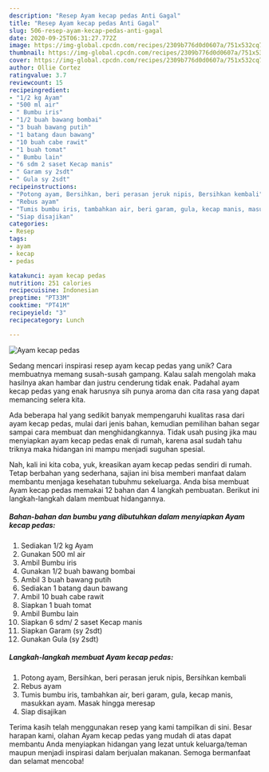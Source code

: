 ```yaml
---
description: "Resep Ayam kecap pedas Anti Gagal"
title: "Resep Ayam kecap pedas Anti Gagal"
slug: 506-resep-ayam-kecap-pedas-anti-gagal
date: 2020-09-25T06:31:27.772Z
image: https://img-global.cpcdn.com/recipes/2309b776d0d0607a/751x532cq70/ayam-kecap-pedas-foto-resep-utama.jpg
thumbnail: https://img-global.cpcdn.com/recipes/2309b776d0d0607a/751x532cq70/ayam-kecap-pedas-foto-resep-utama.jpg
cover: https://img-global.cpcdn.com/recipes/2309b776d0d0607a/751x532cq70/ayam-kecap-pedas-foto-resep-utama.jpg
author: Ollie Cortez
ratingvalue: 3.7
reviewcount: 15
recipeingredient:
- "1/2 kg Ayam"
- "500 ml air"
- " Bumbu iris"
- "1/2 buah bawang bombai"
- "3 buah bawang putih"
- "1 batang daun bawang"
- "10 buah cabe rawit"
- "1 buah tomat"
- " Bumbu lain"
- "6 sdm 2 saset Kecap manis"
- " Garam sy 2sdt"
- " Gula sy 2sdt"
recipeinstructions:
- "Potong ayam, Bersihkan, beri perasan jeruk nipis, Bersihkan kembali"
- "Rebus ayam"
- "Tumis bumbu iris, tambahkan air, beri garam, gula, kecap manis, masukkan ayam. Masak hingga meresap"
- "Siap disajikan"
categories:
- Resep
tags:
- ayam
- kecap
- pedas

katakunci: ayam kecap pedas 
nutrition: 251 calories
recipecuisine: Indonesian
preptime: "PT33M"
cooktime: "PT41M"
recipeyield: "3"
recipecategory: Lunch

---
```



![Ayam kecap pedas](https://img-global.cpcdn.com/recipes/2309b776d0d0607a/751x532cq70/ayam-kecap-pedas-foto-resep-utama.jpg)

Sedang mencari inspirasi resep ayam kecap pedas yang unik? Cara membuatnya memang susah-susah gampang. Kalau salah mengolah maka hasilnya akan hambar dan justru cenderung tidak enak. Padahal ayam kecap pedas yang enak harusnya sih punya aroma dan cita rasa yang dapat memancing selera kita.



Ada beberapa hal yang sedikit banyak mempengaruhi kualitas rasa dari ayam kecap pedas, mulai dari jenis bahan, kemudian pemilihan bahan segar sampai cara membuat dan menghidangkannya. Tidak usah pusing jika mau menyiapkan ayam kecap pedas enak di rumah, karena asal sudah tahu triknya maka hidangan ini mampu menjadi suguhan spesial.


Nah, kali ini kita coba, yuk, kreasikan ayam kecap pedas sendiri di rumah. Tetap berbahan yang sederhana, sajian ini bisa memberi manfaat dalam membantu menjaga kesehatan tubuhmu sekeluarga. Anda bisa membuat Ayam kecap pedas memakai 12 bahan dan 4 langkah pembuatan. Berikut ini langkah-langkah dalam membuat hidangannya.

<!--inarticleads1-->

##### Bahan-bahan dan bumbu yang dibutuhkan dalam menyiapkan Ayam kecap pedas:

1. Sediakan 1/2 kg Ayam
1. Gunakan 500 ml air
1. Ambil  Bumbu iris
1. Gunakan 1/2 buah bawang bombai
1. Ambil 3 buah bawang putih
1. Sediakan 1 batang daun bawang
1. Ambil 10 buah cabe rawit
1. Siapkan 1 buah tomat
1. Ambil  Bumbu lain
1. Siapkan 6 sdm/ 2 saset Kecap manis
1. Siapkan  Garam (sy 2sdt)
1. Gunakan  Gula (sy 2sdt)




<!--inarticleads2-->

##### Langkah-langkah membuat Ayam kecap pedas:

1. Potong ayam, Bersihkan, beri perasan jeruk nipis, Bersihkan kembali
1. Rebus ayam
1. Tumis bumbu iris, tambahkan air, beri garam, gula, kecap manis, masukkan ayam. Masak hingga meresap
1. Siap disajikan




Terima kasih telah menggunakan resep yang kami tampilkan di sini. Besar harapan kami, olahan Ayam kecap pedas yang mudah di atas dapat membantu Anda menyiapkan hidangan yang lezat untuk keluarga/teman maupun menjadi inspirasi dalam berjualan makanan. Semoga bermanfaat dan selamat mencoba!
